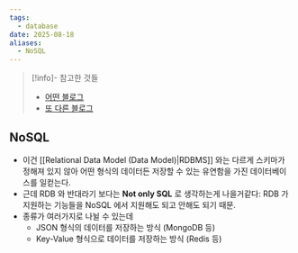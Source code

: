 ```yaml
---
tags:
  - database
date: 2025-08-18
aliases:
  - NoSQL
---
```

> [!info]- 참고한 것들
> - [어떤 블로그](https://blog.creation.net/459)
> - [또 다른 블로그](https://ud803.github.io/%EB%8D%B0%EC%9D%B4%ED%84%B0%EB%B2%A0%EC%9D%B4%EC%8A%A4/2021/11/16/RDB-vs.-NoSQL-%EC%96%B8%EC%A0%9C-%EB%88%84%EA%B5%AC%EB%A5%BC-%EC%8D%A8%EC%95%BC%ED%95%A0%EA%B9%8C/)

## NoSQL

- 이건 [[Relational Data Model (Data Model)|RDBMS]] 와는 다르게 스키마가 정해져 있지 않아 어떤 형식의 데이터든 저장할 수 있는 유연함을 가진 데이터베이스를 일컫는다.
- 근데 RDB 와 반대라기 보다는 **Not only SQL** 로 생각하는게 나을거같다: RDB 가 지원하는 기능들을 NoSQL 에서 지원해도 되고 안해도 되기 때문.
- 종류가 여러가지로 나뉠 수 있는데
	- JSON 형식의 데이터를 저장하는 방식 (MongoDB 등)
	- Key-Value 형식으로 데이터를 저장하는 방식 (Redis 등)